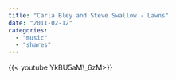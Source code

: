 ```yaml
---
title: "Carla Bley and Steve Swallow - Lawns"
date: "2011-02-12"
categories:
  - "music"
  - "shares"
---
```


<div style="width: 70vw;">{{< youtube YkBU5aM\_6zM>}}</div>
